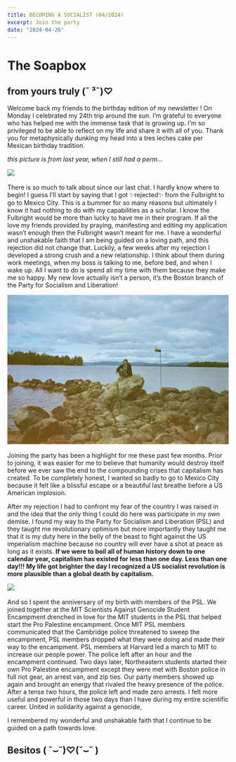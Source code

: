 ```yaml
---
title: BECOMING A SOCIALIST (04/2024)
excerpt: Join the party 
date: "2024-04-26"
---
```

# The Soapbox
## from yours truly (¯ ³¯)♡

Welcome back my friends to the birthday edition of my newsletter ! On Monday I celebrated my 24th trip around the sun. I’m grateful to everyone who has helped me with the immense task that is growing up. I’m so privileged to be able to reflect on my life and share it with all of you. Thank you for metaphysically dunking my head into a tres leches cake per Mexican birthday tradition. 

_this picture is from last year, when I still had a perm…_

![](/images/permdunk.jpg)

There is so much to talk about since our last chat. I hardly know where to begin! I guess I’ll start by saying that I got ✨rejected✨ from the Fulbright to go to Mexico City. This is a bummer for so many reasons but ultimately I know it had nothing to do with my capabilities as a scholar. I know the Fulbright would be more than lucky to have me in their program. If all the love my friends provided by praying, manifesting and editing my application wasn’t enough then the Fulbright wasn’t meant for me. I have a wonderful and unshakable faith that I am being guided on a loving path, and this rejection did not change that. Luckily, a few weeks after my rejection I developed a strong crush and a new relationship. I think about them during work meetings, when my boss is talking to me, before bed, and when I wake up. All I want to do is spend all my time with them because they make me so happy. My new love actually isn’t a person, it’s the Boston branch of the Party for Socialism and Liberation!

<!-- picture of me sitting on a rock in Maine -->
![](/images/rock.jpg)

Joining the party has been a highlight for me these past few months. Prior to joining, it was easier for me to believe that humanity would destroy itself before we ever saw the end to the compounding crises that capitalism has created. To be completely honest, I wanted so badly to go to Mexico City because it felt like a blissful escape or a beautiful last breathe before a US American implosion. 

After my rejection I had to confront my fear of the country I was raised in and the idea that the only thing I could do here was participate in my own demise. I found my way to the Party for Socialism and Liberation (PSL) and they taught me revolutionary optimism but more importantly they taught me that it is my duty here in the belly of the beast to fight against the US imperialism machine because no country will ever have a shot at peace as long as it exists. **If we were to boil all of human history down to one calendar year, capitalism has existed for less than one day. Less than one day!!! My life got brighter the day I recognized a US socialist revolution is more plausible than a global death by capitalism.**

<!-- picture that ruth took of me on my picnic birthday in NYC -->
![](/images/soapbirthday.png)

And so I spent the anniversary of my birth with members of the PSL. We joined together at the MIT Scientists Against Genocide Student Encampment drenched in love for the MIT students in the PSL that helped start the Pro Palestine encampment. Once MIT PSL members communicated that the Cambridge police threatened to sweep the encampment, PSL members dropped what they were doing and made their way to the encampment. PSL members at Harvard led a march to MIT to increase our people power. The police left after an hour and the encampment continued. Two days later, Northeastern students started their own Pro Palestine encampment except they were met with Boston police in full riot gear, an arrest van, and zip ties. Our party members showed up again and brought an energy that rivaled the heavy presence of the police. After a tense two hours, the police left and made zero arrests. I felt more useful and powerful in those two days than I have during my entire scientific career. United in solidarity against a genocide, 

I remembered my wonderful and unshakable faith that I continue to be guided on a path towards love.

## Besitos ( ˘⌣˘)♡(˘⌣˘ )